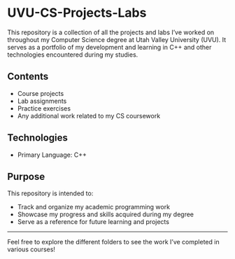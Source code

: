 # UVU-CS-Projects-Labs

This repository is a collection of all the projects and labs I’ve worked on throughout my Computer Science degree at Utah Valley University (UVU). It serves as a portfolio of my development and learning in C++ and other technologies encountered during my studies.

## Contents

- Course projects
- Lab assignments
- Practice exercises
- Any additional work related to my CS coursework

## Technologies

- Primary Language: C++

## Purpose

This repository is intended to:
- Track and organize my academic programming work
- Showcase my progress and skills acquired during my degree
- Serve as a reference for future learning and projects

---

Feel free to explore the different folders to see the work I’ve completed in various courses!
